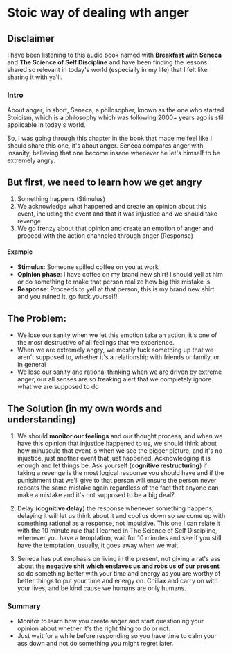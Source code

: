 # Stoic way of dealing wth anger

## Disclaimer

I have been listening to this audio book named with **Breakfast with Seneca** and **The Science of Self Discipline** and have been finding the lessons shared so relevant in today's world (especially in my life) that I felt like sharing it with ya'll.

### Intro

About anger, in short, Seneca, a philosopher, known as the one who started Stoicism, which is a philosophy which was following 2000+ years ago is still applicable in today's world.

So, I was going through this chapter in the book that made me feel like I should share this one, it's about anger.
Seneca compares anger with insanity, believing that one become insane whenever he let's himself to be extremely angry.

## But first, we need to learn how we get angry

1. Something happens (Stimulus)
2. We acknowledge what happened and create an opinion about this event, including the event and that it was injustice and we should take revenge.
3. We go frenzy about that opinion and create an emotion of anger and proceed with the action channeled through anger (Response)

#### Example

- **Stimulus**: Someone spilled coffee on you at work
- **Opinion phase**: I have coffee on my brand new shirt! I should yell at him or do something to make that person realize how big this mistake is
- **Response**: Proceeds to yell at that person, this is my brand new shirt and you ruined it, go fuck yourself!

## The Problem:

- We lose our sanity when we let this emotion take an action, it's one of the most destructive of all feelings that we experience.
- When we are extremely angry, we mostly fuck something up that we aren't supposed to, whether it's a relationship with friends or family, or in general
- We lose our sanity and rational thinking when we are driven by extreme anger, our all senses are so freaking alert that we completely ignore what we are supposed to do

## The Solution (in my own words and understanding)

1. We should **monitor our feelings** and our thought process, and when we have this opinion that injustice happened to us, we should think about how minuscule that event is when we see the bigger picture, and it's no injustice, just another event that just happened. Acknowledging it is enough and let things be. Ask yourself (**cognitive restructuring**) if taking a revenge is the most logical response you should have and if the punishment that we'll give to that person will ensure the person never repeats the same mistake again regardless of the fact that anyone can make a mistake and it's not supposed to be a big deal?

2. Delay (**cognitive delay**) the response whenever something happens, delaying it will let us think about it and cool us down so we come up with something rational as a response, not impulsive. This one I can relate it with the 10 minute rule that I learned in The Science of Self Discipline, whenever you have a temptation, wait for 10 minutes and see if you still have the temptation, usually, it goes away when we wait.

3. Seneca has put emphasis on living in the present, not giving a rat's ass about the **negative shit which enslaves us and robs us of our present** so do something better with your time and energy as you are worthy of better things to put your time and energy on. Chillax and carry on with your lives, and be kind cause we humans are only humans.

### Summary

- Monitor to learn how you create anger and start questioning your opinion about whether it's the right thing to do or not.
- Just wait for a while before responding so you have time to calm your ass down and not do something you might regret later.
